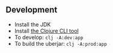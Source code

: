 ## Development

* Install the JDK
* Install [the Clojure CLI tool](https://clojure.org/guides/getting_started#_clojure_installer_and_cli_tools)
* To develop: `clj -A:dev:app`
* To build the uberjar: `clj -A:prod:app`

